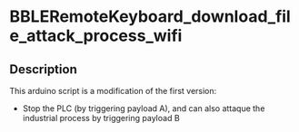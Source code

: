 # BBLERemoteKeyboard_download_file_attack_process_wifi

## Description

This arduino script is a modification of the first version:

- Stop the PLC (by triggering payload A), and can also attaque the industrial process by triggering payload B
